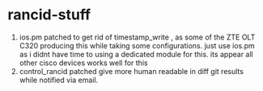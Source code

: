 # rancid-stuff

1. ios.pm 
   patched to get rid of timestamp_write , as some of the ZTE OLT C320 producing this while taking some configurations.
   just use ios.pm as i didnt have time to using a dedicated module for this. its appear all other cisco devices works well for this
2. control_rancid 
   patched give more human readable in diff git results while  notified via email.